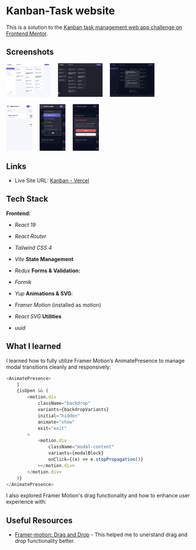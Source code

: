 # Kanban-Task website

This is a solution to the [Kanban task management web app challenge on Frontend Mentor](https://www.frontendmentor.io/challenges/kanban-task-management-web-app-wgQLt-HlbB).

## Screenshots

<div style="display: grid; grid-template-columns: auto auto auto; width:80%; justify-content: start; align-items:start; gap: 20px; margin-bottom: 20px; ">
    <img src="./public/screenshots/desktop-light.png" alt="App Screenshot - Desktop Light" style=" object-fit: contain;" />
     <img src="./public/screenshots/desktop-dark.png" alt="App Screenshot - Desktop Dark" style=" object-fit: contain;" />
    <img src="./public/screenshots/desktop-task.png" alt="App Screenshot - Desktop Task" style=" object-fit: contain;" />
   
</div>
<div style="display: grid; grid-template-columns: auto auto auto; width:50%; gap: 20px; margin-bottom: 20px; ">
      <img src="./public/screenshots/mobile-light.png" alt="App Screenshot - Mobile Light" style="object-fit: contain;" />
       <img src="./public/screenshots/mobile-dark.png" alt="App Screenshot - Mobile Dark" style=" object-fit: contain;" />
      <img src="./public/screenshots/mobile-delete.png" alt="App Screenshot - Mobile Delete" style="object-fit: contain;" />
</div>

## Links

-   Live Site URL: [Kanban - Vercel](https://portfolio-flax-pi-68.vercel.app/)

## Tech Stack

**Frontend:**

-   _React 19_
-   _React Router_

-   _Tailwind CSS 4_
-   _Vite_
    **State Management**
-   _Redux_
    **Forms & Validation:**
-   _Formik_
-   _Yup_
    **Animations & SVG**:
-   _Framer Motion_ (installed as motion)
-   _React SVG_
    **Utilities**
-   _uuid_

## What I learned

I learned how to fully utilize Framer Motion’s AnimatePresence to manage modal transitions cleanly and responsively:

```javascript
<AnimatePresence>
	]
	{isOpen && (
		<motion.div
			className="backdrop"
			variants={backdropVariants}
			initial="hidden"
			animate="show"
			exit="exit"
		>
			<motion.div
				className="modal-content"
				variants={modalBlock}
				onClick={(e) => e.stopPropagation()}
			></motion.div>
		</motion.div>
	)}
</AnimatePresence>
```

I also explored Framer Motion's drag functionality and how to enhance user experience with:

## Useful Resources

-   [Framer-motion: Drag and Drop](https://hohanga.medium.com/framer-motion-variants-and-drag-and-drop-b96f7620d339) - This helped me to unerstand drag and drop functionality better.
